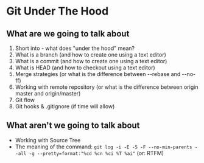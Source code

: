 Git Under The Hood
==================

What are we going to talk about
-------------------------------
1. Short into - what does "under the hood" mean?
1. What is a branch (and how to create one using a text editor)
1. What is a commit (and how to create one using a text editor)
1. What is HEAD (and how to checkout using a text editor)
1. Merge strategies (or what is the difference between --rebase and --no-ff)
1. Working with remote repository (or what is the difference between origin master and origin/master)
1. Git flow
1. Git hooks & .gitignore (if time will allow)

What aren't we going to talk about
----------------------------------
* Working with Source Tree
* The meaning of the command: `git log -i -E -5 -F --no-min-parents --all -g --pretty=format:"%cd %cn %ci %T %ai"` (or: RTFM)
